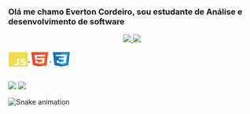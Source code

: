 ### Olá me chamo Everton Cordeiro, sou estudante de Análise e desenvolvimento de software 

<div align="center">
  <a href="https://github.com/Evertoncordeiro1994">
  <img height="180em" src="https://github-readme-stats.vercel.app/api?username=Evertoncordeiro1994&show_icons=true&theme=dracula&include_all_commits=true&count_private=true"/>
  <img height="180em" src="https://github-readme-stats.vercel.app/api/top-langs/?username=Evertoncordeiro1994&layout=compact&langs_count=7&theme=dracula"/>
</div>
<div style="display: inline_block"><br>
  <img align="center" alt="Js" height="30" width="40" src="https://raw.githubusercontent.com/devicons/devicon/master/icons/javascript/javascript-plain.svg">
  <img align="center" alt="HTML" height="30" width="40" src="https://raw.githubusercontent.com/devicons/devicon/master/icons/html5/html5-original.svg">
  <img align="center" alt="CSS" height="30" width="40" src="https://raw.githubusercontent.com/devicons/devicon/master/icons/css3/css3-original.svg">
  </div>
  
  ##
 
<div> 
  <a href = "mailto:evertoncordeiro@icloud.com"><img src="https://www.google.com.br/imgres?imgurl=https%3A%2F%2Fsupport.apple.com%2Flibrary%2Fcontent%2Fdam%2Fedam%2Fapplecare%2Fimages%2Fen_US%2Fmacos%2FCatalina%2Fmacos-catalina-storage-management-store-in-icloud-icon.png&imgrefurl=https%3A%2F%2Fsupport.apple.com%2Fpt-br%2FHT204283&tbnid=90_Y5z9s_27uqM&vet=1&docid=DU_ggpFtUtkveM&w=240&h=240&hl=pt-br&source=sh%2Fx%2Fim" target="_blank"></a>
  <a href="https://www.linkedin.com/in/%C3%A9verton-cordeiro-512541112" target="_blank"><img src="https://img.shields.io/badge/-LinkedIn-%230077B5?style=for-the-badge&logo=linkedin&logoColor=white" target="_blank"></a> 
 
  ![Snake animation](https://github.com/Evertoncordeiro1994/Evertoncordeiro1994/blob/output/github-contribution-grid-snake.svg)
 
</div>
